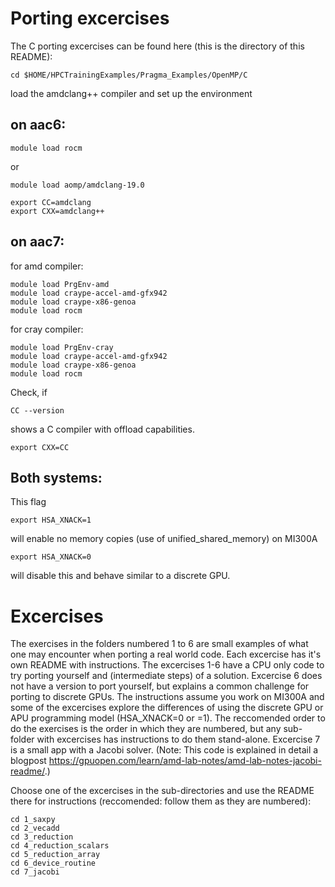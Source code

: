 # Porting excercises
The C porting excercises can be found here (this is the directory of this README): 
```
cd $HOME/HPCTrainingExamples/Pragma_Examples/OpenMP/C
```
load the amdclang++  compiler and set up the environment

## on aac6: 
```
module load rocm
```
or
```
module load aomp/amdclang-19.0
```
```
export CC=amdclang
export CXX=amdclang++
```
## on aac7:
for amd compiler:
```
module load PrgEnv-amd
module load craype-accel-amd-gfx942
module load craype-x86-genoa
module load rocm
```
for cray compiler:
```
module load PrgEnv-cray
module load craype-accel-amd-gfx942
module load craype-x86-genoa
module load rocm
```
Check, if 
```
CC --version
```
shows a C compiler with offload capabilities.
```
export CXX=CC
```

## Both systems:

This flag
```
export HSA_XNACK=1
```
will enable no memory copies (use of unified_shared_memory) on MI300A
```
export HSA_XNACK=0
```
will disable this and behave similar to a discrete GPU.

# Excercises
The exercises in the folders numbered 1 to 6 are small examples of what one may encounter when porting a real world code. 
Each excercise has it's own README with instructions.
The excercises 1-6 have a CPU only code to try porting yourself and (intermediate steps) of a solution. Excercise 6 does not have a version to port yourself, but explains a common challenge for porting to discrete GPUs.
The instructions assume you work on MI300A and some of the excercises explore the differences of using the discrete GPU or APU programming model (HSA_XNACK=0 or =1).
The reccomended order to do the exercises is the order in which they are numbered, but any sub-folder with excercises has instructions to do them stand-alone.
Excercise 7 is a small app with a Jacobi solver. (Note: This code is explained in detail a blogpost https://gpuopen.com/learn/amd-lab-notes/amd-lab-notes-jacobi-readme/.) 

Choose one of the excercises in the sub-directories and use the README there for instructions (reccomended: follow them as they are numbered):
```
cd 1_saxpy
cd 2_vecadd  
cd 3_reduction 
cd 4_reduction_scalars  
cd 5_reduction_array
cd 6_device_routine
cd 7_jacobi
```
